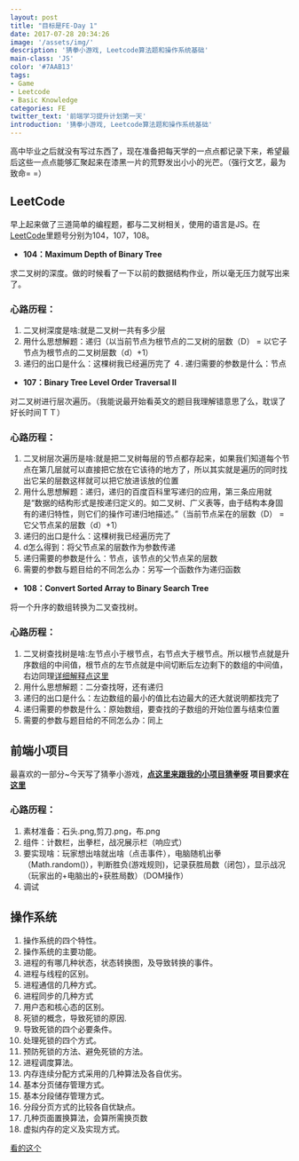 ```yaml
---
layout: post
title: "目标是FE-Day 1"
date: 2017-07-28 20:34:26
image: '/assets/img/'
description: '猜拳小游戏, Leetcode算法题和操作系统基础'
main-class: 'JS'
color: '#7AAB13'
tags:
- Game
- Leetcode
- Basic Knowledge
categories: FE
twitter_text: '前端学习提升计划第一天'
introduction: '猜拳小游戏, Leetcode算法题和操作系统基础'
---
```


高中毕业之后就没有写过东西了，现在准备把每天学的一点点都记录下来，希望最后这些一点点能够汇聚起来在漆黑一片的荒野发出小小的光芒。（强行文艺，最为致命= =）

## LeetCode
早上起来做了三道简单的编程题，都与二叉树相关，使用的语言是JS。在[LeetCode](http://https://leetcode.com/problemset/algorithms/?difficulty=Easy "LeetCode")里题号分别为104，107，108。

- **104：Maximum Depth of Binary Tree**

求二叉树的深度。做的时候看了一下以前的数据结构作业，所以毫无压力就写出来了。

### 心路历程：

1. 二叉树深度是啥:就是二叉树一共有多少层
2. 用什么思想解题：递归（以当前节点为根节点的二叉树的层数（D） = 以它子节点为根节点的二叉树层数（d）+1）
3. 递归的出口是什么：这棵树我已经遍历完了
４. 递归需要的参数是什么：节点

- **107：Binary Tree Level Order Traversal II**

对二叉树进行层次遍历。（我能说最开始看英文的题目我理解错意思了么，耽误了好长时间ＴＴ）

### 心路历程：

1. 二叉树层次遍历是啥:就是把二叉树每层的节点都存起来，如果我们知道每个节点在第几层就可以直接把它放在它该待的地方了，所以其实就是遍历的同时找出它呆的层数这样就可以把它放进该放的位置
2. 用什么思想解题：递归，递归的百度百科里写递归的应用，第三条应用就是“数据的结构形式是按递归定义的。如二叉树、广义表等，由于结构本身固有的递归特性，则它们的操作可递归地描述。”（当前节点呆在的层数（D） = 它父节点呆的层数（d）+1）
3. 递归的出口是什么：这棵树我已经遍历完了
4. d怎么得到：将父节点呆的层数作为参数传递
5. 递归需要的参数是什么：节点，该节点的父节点呆的层数
6. 需要的参数与题目给的不同怎么办：另写一个函数作为递归函数

- **108：Convert Sorted Array to Binary Search Tree**

将一个升序的数组转换为二叉查找树。

### 心路历程：

1. 二叉树查找树是啥:左节点小于根节点，右节点大于根节点。所以根节点就是升序数组的中间值，根节点的左节点就是中间切断后左边剩下的数组的中间值，右边同理[详细解释点这里](http://blog.csdn.net/jarily/article/details/8679280 "详细解释点这里")
2. 用什么思想解题：二分查找呀，还有递归
3. 递归的出口是什么：左边数组的最小的值比右边最大的还大就说明都找完了
4. 递归需要的参数是什么：原始数组，要查找的子数组的开始位置与结束位置
5. 需要的参数与题目给的不同怎么办：同上

## 前端小项目

最喜欢的一部分~今天写了猜拳小游戏，**[点这里来跟我的小项目猜拳呀](https://shannuo.github.io/tryFe/%E7%9F%B3%E5%A4%B4%E5%89%AA%E5%88%80%E5%B8%83/ "点这里来跟我的小项目猜拳呀")
项目要求在[这里](https://github.com/baidu-ife/ife/tree/master/2015_summer "这里")**

### 心路历程：

1. 素材准备：石头.png,剪刀.png，布.png
2. 组件：计数栏，出拳栏，战况展示栏（响应式）
3. 要实现啥：玩家想出啥就出啥（点击事件），电脑随机出拳（Math.random()），判断胜负(游戏规则)，记录获胜局数（闭包），显示战况（玩家出的+电脑出的+获胜局数）（DOM操作）
4. 调试

## 操作系统

1. 操作系统的四个特性。
2. 操作系统的主要功能。
3. 进程的有哪几种状态，状态转换图，及导致转换的事件。
4. 进程与线程的区别。
5. 进程通信的几种方式。
6. 进程同步的几种方式
7. 用户态和核心态的区别。
8. 死锁的概念，导致死锁的原因.
9. 导致死锁的四个必要条件。
10. 处理死锁的四个方式。
11. 预防死锁的方法、避免死锁的方法。
12. 进程调度算法。
13. 内存连续分配方式采用的几种算法及各自优劣。
14. 基本分页储存管理方式。
15. 基本分段储存管理方式。
16. 分段分页方式的比较各自优缺点。
17. 几种页面置换算法，会算所需换页数
18. 虚拟内存的定义及实现方式。

[看的这个](http://mp.weixin.qq.com/s/4mp3OhyVg473imd1lMTI-g "看的这个")
